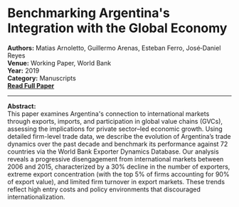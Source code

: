 # Benchmarking Argentina's Integration with the Global Economy

**Authors:** Matias Arnoletto, Guillermo Arenas, Esteban Ferro, José‑Daniel Reyes  
**Venue:** Working Paper, World Bank  
**Year:** 2019  
**Category:** Manuscripts  
**[Read Full Paper](https://drive.google.com/open?id=18d7PcgDtUr8RMD1W6nAyc1UrROfNFNVB)**

---

**Abstract:**  
This paper examines Argentina's connection to international markets through exports, imports, and participation in global value chains (GVCs), assessing the implications for private sector–led economic growth. Using detailed firm-level trade data, we describe the evolution of Argentina’s trade dynamics over the past decade and benchmark its performance against 72 countries via the World Bank Exporter Dynamics Database. Our analysis reveals a progressive disengagement from international markets between 2006 and 2015, characterized by a 30% decline in the number of exporters, extreme export concentration (with the top 5% of firms accounting for 90% of export value), and limited firm turnover in export markets. These trends reflect high entry costs and policy environments that discouraged internationalization.
